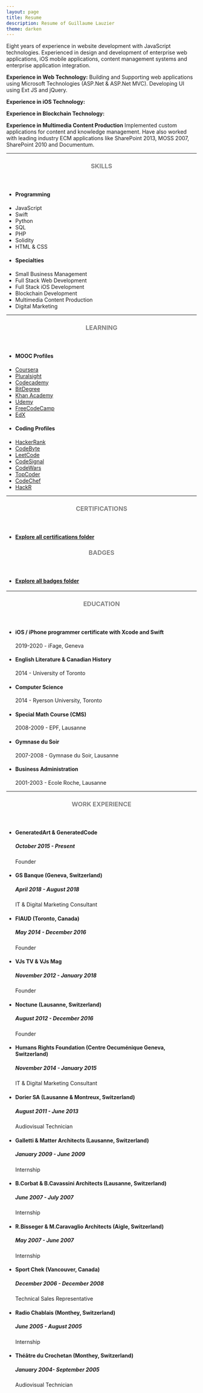 ```yaml
---
layout: page
title: Resume
description: Resume of Guillaume Lauzier
theme: darken
---
```

Eight years of experience in website development with JavaScript technologies. Experienced in design and development of enterprise web applications, iOS mobile applications, content management systems and enterprise application integration.

**Experience in Web Technology:**
Building and Supporting web applications using Microsoft Technologies (ASP.Net & ASP.Net MVC). Developing UI using Ext JS and jQuery.

**Experience in iOS Technology:**


**Experience in Blockchain Technology:**


**Experience in Multimedia Content Production**
Implemented custom applications for content and knowledge management. Have also worked with leading industry ECM applications like SharePoint 2013, MOSS 2007, SharePoint 2010 and Documentum.
<hr/>
<!-- Skills -->
<section class="row">
	<header class="col-md-3">
		<h3 style="text-transform:uppercase;color:gray">Skills</h3>
	</header>
	<div class="col-md-9">
		<div class="row">
			<div class="col-md-6">
				<ul class="list-group">
					<li class="list-group-item active"><h4><strong>Programming</strong></h4></li>
					<li class="list-group-item">JavaScript</li>
					<li class="list-group-item">Swift</li>
					<li class="list-group-item">Python</li>
					<li class="list-group-item">SQL</li>
					<li class="list-group-item">PHP</li>
					<li class="list-group-item">Solidity</li>
					<li class="list-group-item">HTML & CSS</li>
				</ul>
			</div>
			<div class="col-md-6">
				<ul class="list-group">
					<li class="list-group-item active"><h4><strong>Specialties</strong></h4></li>
					<li class="list-group-item">Small Business Management</li>
					<li class="list-group-item">Full Stack Web Development</li>
					<li class="list-group-item">Full Stack iOS Development</li>
					<li class="list-group-item">Blockchain Development</li>
					<li class="list-group-item">Multimedia Content Production</li>
					<li class="list-group-item">Digital Marketing</li>				
				</ul>
			</div>
		</div>
	</div>
</section>
<hr/>
<!-- Skills -->
<section class="row">
	<header class="col-md-3">
		<h3 style="text-transform:uppercase;color:gray">Learning</h3>
	</header>
	<div class="col-md-9">
		<div class="row">
			<div class="col-md-6">
				<ul class="list-group">
					<li class="list-group-item active"><h4><strong>MOOC Profiles</strong></h4></li>
					<li class="list-group-item">
						<a href="https://www.coursera.org/user/b4891b2e63903f214571167dc955d178" 									target="_blank">Coursera</a>
					</li>
					<li class="list-group-item">
						<a href="https://app.pluralsight.com/profile/guillaumelauzier" 									target="_blank">Pluralsight</a>
					</li>
					<li class="list-group-item">
						<a href="https://www.codecademy.com/profiles/guillaumelauzier" 									target="_blank">Codecademy</a>
					</li>					
					<li class="list-group-item">
						<a href="https://www.bitdegree.org/user/guillaumelauzier/profile" 									target="_blank">BitDegree</a>
					</li>
					<li class="list-group-item">
						<a href="https://www.khanacademy.org/profile/guillaumelauzier/" 									target="_blank">Khan Academy</a>
					</li>
					<li class="list-group-item">
						<a href="https://www.udemy.com/user/guillaume-lauzier-3/" 									target="_blank">Udemy</a>
					</li>
					<li class="list-group-item">
						<a href="https://www.freecodecamp.org/guillaumelauzier" 									target="_blank">FreeCodeCamp</a>
					</li>
					<li class="list-group-item">
						<a href="https://profile.edx.org/u/guillaumelauzier" 									target="_blank">EdX</a>
					</li>
				</ul>
			</div>
			<div class="col-md-6">
				<ul class="list-group">
					<li class="list-group-item active"><h4><strong>Coding Profiles</strong></h4></li>
					<li class="list-group-item">
						<a href="https://www.hackerrank.com/Guillaumelauzier" 									target="_blank">HackerRank</a>
					</li>
					<li class="list-group-item">
						<a href="https://coderbyte.com/profile/guillaumelauzier" 									target="_blank">CodeByte</a>
					</li>
					<li class="list-group-item">
						<a href="https://leetcode.com/guillaumelauzier/" 									target="_blank">LeetCode</a>
					</li>
					<li class="list-group-item">
						<a href="https://app.codesignal.com/profile/llaulau" 									target="_blank">CodeSignal</a>
					</li>
					<li class="list-group-item">
						<a href="https://www.codewars.com/users/guillaumelauzier" 									target="_blank">CodeWars</a>
					</li>
					<li class="list-group-item">
						<a href="https://www.topcoder.com/members/Llaulau" 									target="_blank">TopCoder</a>
					</li>					
					<li class="list-group-item">
						<a href="https://www.codechef.com/users/llaulau" 									target="_blank">CodeChef</a>
					</li>
					<li class="list-group-item">
						<a href="https://hackr.io/guillaumelauzier" 									target="_blank">HackR</a>
					</li>
				</ul>
			</div>
		</div>
	</div>
</section>
<hr/>
<!-- Certifications -->
<section class="row">
	<header class="col-md-3">
		<h3 style="text-transform:uppercase;color:gray">Certifications</h3>
	</header>
	<div class="col-md-9">
		<div class="row">
			<div class="col-md-6">
				<ul class="list-group">
					<li class="list-group-item active"><h4><strong><a href="https://drive.google.com/drive/folders/16wFJobrMlWcASuzTC4sHIJJKZxnhS6wU?usp=sharing" target="_blank">Explore all certifications folder</a></strong></h4></li>
				</ul>
			</div>
		</div>
	</div>
	<header class="col-md-3">
		<h3 style="text-transform:uppercase;color:gray">Badges</h3>
	</header>
	<div class="col-md-9">
		<div class="row">
			<div class="col-md-6">
				<ul class="list-group">
					<li class="list-group-item active"><h4><strong><a href="https://drive.google.com/open?id=1tCPiQfnRU45oM2hF-knJDOXXy6-hd1Yz" target="_blank">Explore all badges folder</a></strong></h4></li>
				</ul>
			</div>
		</div>
	</div>
</section>
<hr/>
<!-- Education -->
<section class="row">
	<header class="col-md-3">
		<h3 style="text-transform:uppercase;color:gray">Education</h3>
	</header>
	<div class="col-md-9">
		<ul>
			<li>
				<h4>iOS / iPhone programmer certificate with Xcode and Swift</h4>
				<p>2019-2020 - iFage, Geneva</p>
			</li>
			<li>
				<h4>English Literature & Canadian History</h4>
				<p>2014 - University of Toronto</p>
			</li>
			<li>
				<h4>Computer Science</h4>
				<p>2014 - Ryerson University, Toronto</p>
			</li>
			<li>
				<h4>Special Math Course (CMS)</h4>
				<p>2008-2009 - EPF, Lausanne</p>
			</li>
			<li>
				<h4>Gymnase du Soir</h4>
				<p>2007-2008 - Gymnase du Soir, Lausanne</p>
			</li>
			<li>
				<h4>Business Administration</h4>
				<p>2001-2003 - Ecole Roche, Lausanne</p>
			</li>
		</ul>
	</div>
</section>
<hr/>
<!-- Work -->
<section class="row">
	<header class="col-md-3">
		<h3 style="text-transform:uppercase;color:gray">Work Experience</h3>
	</header>
	<div class="col-md-9">
		<ul>
			<li>
				<h4>GeneratedArt & GeneratedCode</h4>
				<h5>October 2015 - Present</h5>
				<p>Founder</p>
			</li>
			<li>
				<h4>GS Banque (Geneva, Switzerland)</h4>
				<h5>April 2018 - August 2018</h5>
				<p>IT & Digital Marketing Consultant</p>
			</li>
			<li>
				<h4>FIAUD (Toronto, Canada)</h4>
				<h5>May 2014 - December 2016</h5>
				<p>Founder</p>
			</li>
			<li>
				<h4>VJs TV & VJs Mag</h4>
				<h5>November 2012 - January 2018</h5>
				<p>Founder</p>
			</li>
			<li>
				<h4>Noctune (Lausanne, Switzerland)</h4>
				<h5>August 2012 - December 2016</h5>
				<p>Founder</p>
			</li>
			<li>
				<h4>Humans Rights Foundation (Centre Oecuménique Geneva, Switzerland)</h4>
				<h5>November 2014 - January 2015</h5>
				<p>IT & Digital Marketing Consultant</p>
			</li>
			<li>
				<h4>Dorier SA (Lausanne & Montreux, Switzerland)</h4>
				<h5>August 2011 - June 2013</h5>
				<p>Audiovisual Technician</p>
			</li>
			<li>
				<h4>Galletti & Matter Architects (Lausanne, Switzerland)</h4>
				<h5>January 2009 - June 2009</h5>
				<p>Internship</p>
			</li>
			<li>
				<h4>B.Corbat & B.Cavassini Architects (Lausanne, Switzerland)</h4>
				<h5>June 2007 - July 2007</h5>
				<p>Internship</p>
			</li>
			<li>
				<h4>R.Bisseger & M.Caravaglio Architects (Aigle, Switzerland)</h4>
				<h5>May 2007 - June 2007</h5>
				<p>Internship</p>
			</li>
			<li>
				<h4>Sport Chek (Vancouver, Canada)</h4>
				<h5>December 2006 - December 2008</h5>
				<p>Technical Sales Representative</p>
			</li>
			<li>
				<h4>Radio Chablais (Monthey, Switzerland)</h4>
				<h5>June 2005 - August 2005</h5>
				<p>Internship</p>
			</li>
			<li>
				<h4>Théâtre du Crochetan (Monthey, Switzerland)</h4>
				<h5>January 2004- September 2005</h5>
				<p>Audiovisual Technician</p>
			</li>
		</ul>
	</div>
</section>
